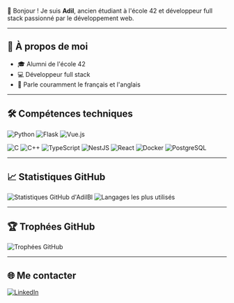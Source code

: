 👋  Bonjour ! Je suis **Adil**, ancien étudiant à l'école 42 et développeur full stack passionné par le développement web.

---

## 🚀 À propos de moi

- 🎓 Alumni de l'école 42
- 💻 Développeur full stack
- 💬 Parle couramment le français et l'anglais

---

## 🛠️ Compétences techniques

![Python](https://img.shields.io/badge/Python-3670A0?style=for-the-badge&logo=python&logoColor=ffdd54)
![Flask](https://img.shields.io/badge/Flask-000000?style=for-the-badge&logo=flask&logoColor=white)
![Vue.js](https://img.shields.io/badge/Vue.js-35495E?style=for-the-badge&logo=vue.js&logoColor=4FC08D)

![C](https://img.shields.io/badge/C-00599C?style=for-the-badge&logo=c&logoColor=white)
![C++](https://img.shields.io/badge/C++-00599C?style=for-the-badge&logo=c%2B%2B&logoColor=white)
![TypeScript](https://img.shields.io/badge/TypeScript-007ACC?style=for-the-badge&logo=typescript&logoColor=white)
![NestJS](https://img.shields.io/badge/NestJS-E0234E?style=for-the-badge&logo=nestjs&logoColor=white)
![React](https://img.shields.io/badge/React-20232A?style=for-the-badge&logo=react&logoColor=61DAFB)
![Docker](https://img.shields.io/badge/Docker-2496ED?style=for-the-badge&logo=docker&logoColor=white)
![PostgreSQL](https://img.shields.io/badge/PostgreSQL-336791?style=for-the-badge&logo=postgresql&logoColor=white)

---

## 📈 Statistiques GitHub

![Statistiques GitHub d'AdilBl](https://github-readme-stats.vercel.app/api?username=AdilBl&theme=tokyonight&hide_border=true&include_all_commits=true&count_private=true)
![Langages les plus utilisés](https://github-readme-stats.vercel.app/api/top-langs/?username=AdilBl&theme=tokyonight&hide_border=true&layout=compact)

---

## 🏆 Trophées GitHub

![Trophées GitHub](https://github-profile-trophy.vercel.app/?username=AdilBl&theme=radical&no-frame=true&no-bg=true&margin-w=4)

---

## 🌐 Me contacter

[![LinkedIn](https://img.shields.io/badge/LinkedIn-0077B5?style=for-the-badge&logo=linkedin&logoColor=white)](www.linkedin.com/in/adil-belacheheb)
